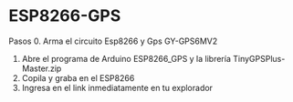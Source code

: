 # ESP8266-GPS
Pasos
0.	Arma el circuito Esp8266 y Gps GY-GPS6MV2
1.	Abre el programa de Arduino ESP8266_GPS y la librería TinyGPSPlus-Master.zip
2.	Copila y graba en el ESP8266
3.	Ingresa en el link inmediatamente en tu explorador

